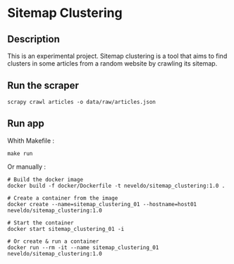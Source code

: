 # Sitemap Clustering

## Description

This is an experimental project.
Sitemap clustering is a tool that aims to find clusters in some articles from a random website by crawling its sitemap.

## Run the scraper

```
scrapy crawl articles -o data/raw/articles.json
```

## Run app

Whith Makefile :

```
make run
```

Or manually :

```
# Build the docker image
docker build -f docker/Dockerfile -t neveldo/sitemap_clustering:1.0 .

# Create a container from the image
docker create --name=sitemap_clustering_01 --hostname=host01 neveldo/sitemap_clustering:1.0

# Start the container
docker start sitemap_clustering_01 -i

# Or create & run a container
docker run --rm -it --name sitemap_clustering_01 neveldo/sitemap_clustering:1.0
```